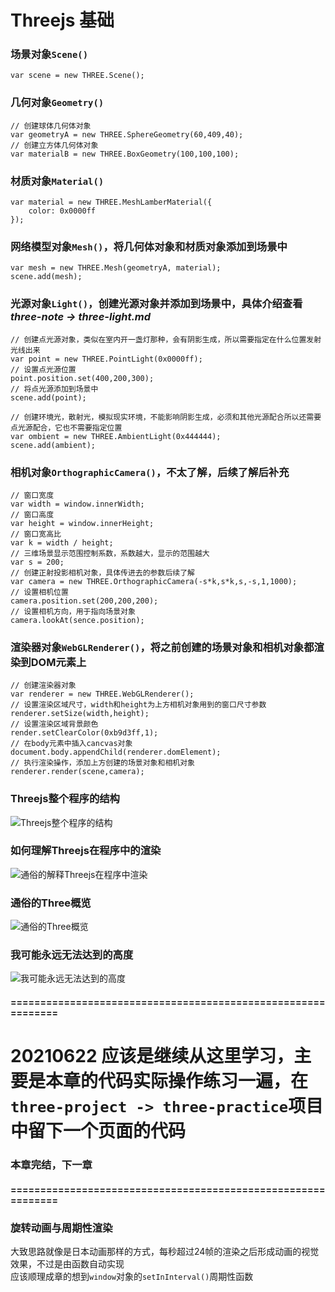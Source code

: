 # Threejs 基础

### 场景对象`Scene()`  
```
var scene = new THREE.Scene();
```

### 几何对象`Geometry()`  
```
// 创建球体几何体对象
var geometryA = new THREE.SphereGeometry(60,409,40);
// 创建立方体几何体对象
var materialB = new THREE.BoxGeometry(100,100,100);
```

### 材质对象`Material()`  
```
var material = new THREE.MeshLamberMaterial({
	color: 0x0000ff
});
```

### 网络模型对象`Mesh()`，将几何体对象和材质对象添加到场景中  
```
var mesh = new THREE.Mesh(geometryA, material);
scene.add(mesh);
```

### 光源对象`Light()`，创建光源对象并添加到场景中，具体介绍查看 ***three-note -> three-light.md***  
```
// 创建点光源对象，类似在室内开一盏灯那种，会有阴影生成，所以需要指定在什么位置发射光线出来
var point = new THREE.PointLight(0x0000ff);
// 设置点光源位置
point.position.set(400,200,300);
// 将点光源添加到场景中
scene.add(point);

// 创建环境光，散射光，模拟现实环境，不能影响阴影生成，必须和其他光源配合所以还需要点光源配合，它也不需要指定位置
var ombient = new THREE.AmbientLight(0x444444);
scene.add(ambient);
```

### 相机对象`OrthographicCamera()`，不太了解，后续了解后补充  
```
// 窗口宽度
var width = window.innerWidth;
// 窗口高度
var height = window.innerHeight;
// 窗口宽高比
var k = width / height;
// 三维场景显示范围控制系数，系数越大，显示的范围越大
var s = 200;
// 创建正射投影相机对象，具体传进去的参数后续了解
var camera = new THREE.OrthographicCamera(-s*k,s*k,s,-s,1,1000);
// 设置相机位置
camera.position.set(200,200,200);
// 设置相机方向，用于指向场景对象
camera.lookAt(sence.position);
```

### 渲染器对象`WebGLRenderer()`，将之前创建的场景对象和相机对象都渲染到DOM元素上  
```
// 创建渲染器对象  
var renderer = new THREE.WebGLRenderer();
// 设置渲染区域尺寸，width和height为上方相机对象用到的窗口尺寸参数
renderer.setSize(width,height);
// 设置渲染区域背景颜色
render.setClearColor(0xb9d3ff,1);
// 在body元素中插入cancvas对象
document.body.appendChild(renderer.domElement);
// 执行渲染操作，添加上方创建的场景对象和相机对象
renderer.render(scene,camera);
```

### Threejs整个程序的结构
![Threejs整个程序的结构](lib/img/Threejs整个程序的结构.png "Threejs整个程序的结构")

### 如何理解Threejs在程序中的渲染
![通俗的解释Threejs在程序中渲染](lib/img/通俗的解释Threejs在程序中渲染.png "通俗的解释Threejs在程序中渲染")

### 通俗的Three概览
![通俗的Three概览](lib/img/通俗的Three概览.png "通俗的Three概览")

### 我可能永远无法达到的高度
![我可能永远无法达到的高度](lib/img/我可能永远无法达到的高度.png "我可能永远无法达到的高度")  

#### =============================================================
# 20210622 应该是继续从这里学习，主要是本章的代码实际操作练习一遍，在`three-project -> three-practice`项目中留下一个页面的代码
### 本章完结，下一章
#### =============================================================

### 旋转动画与周期性渲染
大致思路就像是日本动画那样的方式，每秒超过24帧的渲染之后形成动画的视觉效果，不过是由函数自动实现  
应该顺理成章的想到`window`对象的`setInInterval()`周期性函数